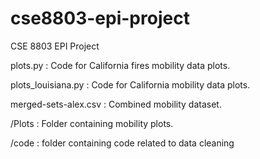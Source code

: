 # cse8803-epi-project
CSE 8803 EPI Project

plots.py : Code for California fires mobility data plots.


plots_louisiana.py :  Code for California mobility data plots.


merged-sets-alex.csv : Combined mobility dataset.


/Plots : Folder containing mobility plots.


/code : folder containing code related to data cleaning 
